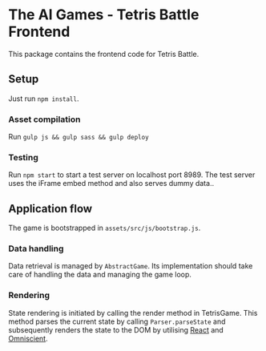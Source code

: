 # The AI Games - Tetris Battle Frontend

This package contains the frontend code for Tetris Battle. 

## Setup

Just run `npm install`.

### Asset compilation

Run `gulp js && gulp sass && gulp deploy`

### Testing

Run `npm start` to start a test server on localhost port 8989. The test server uses the iFrame embed method and also serves dummy data..

## Application flow

The game is bootstrapped in `assets/src/js/bootstrap.js`.

### Data handling

Data retrieval is managed by `AbstractGame`. Its implementation should take care of handling the data and managing the game loop.

### Rendering

State rendering is initiated by calling the render method in TetrisGame. This method parses the current state by calling `Parser.parseState` and subsequently renders the state to the DOM by utilising [React](https://facebook.github.io/react/) and [Omniscient](http://omniscientjs.github.io/).